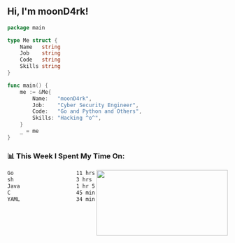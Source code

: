 <h2> Hi, I'm moonD4rk!</h2>

```go
package main

type Me struct {
	Name   string
	Job    string
	Code   string
	Skills string
}

func main() {
	me := &Me{
		Name:   "moonD4rk",
		Job:    "Cyber Security Engineer",
		Code:   "Go and Python and Others",
		Skills: "Hacking ^o^",
	}
	_ = me
}
```

<h3>📊 This Week I Spent My Time On:</h3>
<img align='right' src="https://github-readme-stats.vercel.app/api?username=moond4rk&show_icons=true&theme=radical", width="300" height="150">

<!--START_SECTION:waka-->

```txt
Go                    11 hrs 7 mins   ██████████████▒░░░░░░░░░░   57.51 %
sh                    3 hrs 49 mins   █████░░░░░░░░░░░░░░░░░░░░   19.76 %
Java                  1 hr 53 mins    ██▒░░░░░░░░░░░░░░░░░░░░░░   09.81 %
C                     45 mins         █░░░░░░░░░░░░░░░░░░░░░░░░   03.95 %
YAML                  34 mins         ▓░░░░░░░░░░░░░░░░░░░░░░░░   02.93 %
```

<!--END_SECTION:waka-->

